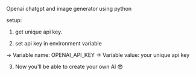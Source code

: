 Openai chatgpt and image generator using python

setup:

1. get unique api key.

2. set api key in environment variable

-> Variable name: OPENAI_API_KEY
-> Variable value: your unique api key

3. Now you'll be able to create your own AI 😎

